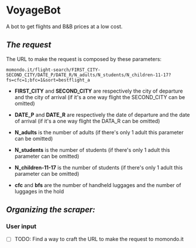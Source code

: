 # **VoyageBot**

A bot to get flights and B&B prices at a low cost.

## ***The request***

The URL to make the request is composed by these parameters:

    momondo.it/flight-search/FIRST_CITY-SECOND_CITY/DATE_P/DATE_R/N_adults/N_students/N_children-11-17?fs=cfc=1;bfc=1&sort=bestflight_a

- **FIRST_CITY** and **SECOND_CITY** are respectively the city of departure and the city of arrival (if it's a one way flight the SECOND_CITY can be omitted)

- **DATE_P** and **DATE_R** are respectively the date of departure and the date of arrival (if it's a one way flight the DATA_R can be omitted)

- **N_adults** is the number of adults (if there's only 1 adult this parameter can be omitted)

- **N_students** is the number of students (if there's only 1 adult this parameter can be omitted)

- **N_children-11-17** is the number of students (if there's only 1 adult this parameter can be omitted)

- **cfc** and **bfs** are the number of handheld luggages and the number of luggages in the hold

## ***Organizing the scraper:***

### **User input**

- [ ] TODO: Find a way to craft the URL to make the request to momondo.it
